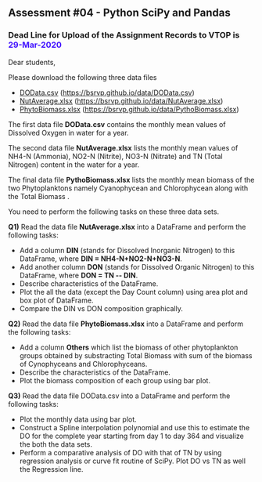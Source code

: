 ## Assessment \#04 - Python SciPy and Pandas

### Dead Line for Upload of the Assignment Records to VTOP is <span style="color: #4112ff">29-Mar-2020</span>

Dear students,

Please download the following three data files

- [DOData.csv](https://bsrvp.github.io/data/DOData.csv)  (https://bsrvp.github.io/data/DOData.csv)
- [NutAverage.xlsx](https://bsrvp.github.io/data/NutAverage.xlsx) (https://bsrvp.github.io/data/NutAverage.xlsx)
- [PhytoBiomass.xlsx](https://bsrvp.github.io/data/PythoBiomass.xlsx) (https://bsrvp.github.io/data/PythoBiomass.xlsx)



The first data file **DOData.csv** contains the monthly mean values of Dissolved Oxygen in water for a year.

The second data file **NutAverage.xlsx** lists the monthly mean values of NH4-N (Ammonia), NO2-N (Nitrite), NO3-N (Nitrate)  and TN (Total Nitrogen) content in the water for a year.

The final data file **PythoBiomass.xlsx** lists the monthly mean biomass of the two Phytoplanktons namely Cyanophycean and Chlorophycean along with the Total Biomass .

You need to perform the following tasks on these three data sets.



**Q1)**  Read the data file **NutAverage.xlsx** into a DataFrame and perform the following tasks:

- Add a column  **DIN**  (stands for Dissolved Inorganic Nitrogen) to this DataFrame, where **DIN = NH4-N+NO2-N+NO3-N**.
- Add another column **DON**  (stands for Dissolved Organic Nitrogen) to this DataFrame, where **DON = TN -- DIN**.
- Describe characteristics of the DataFrame.
- Plot the all the data (except the Day Count column) using area plot and box plot of DataFrame.
- Compare the DIN vs DON composition graphically.

**Q2)**  Read the data file **PhytoBiomass.xlsx** into a DataFrame and perform the following tasks:

- Add a column **Others** which list the biomass of  other phytoplankton groups obtained by substracting Total Biomass with sum of the biomass of Cynophyceans and Chlorophyceans.
- Describe the characteristics of the DataFrame.
- Plot the biomass composition of each group using bar plot.

**Q3)**  Read the data file DOData.csv into a DataFrame and perform the following tasks:

- Plot the monthly data using bar plot.
- Construct a Spline interpolation polynomial and use this to estimate the DO for the complete year starting from day $1$ to day $364$ and visualize the both the data sets.
- Perform a  comparative analysis of DO with that of TN by using regression analysis or curve fit routine of SciPy. Plot DO vs TN as well the Regression line.
